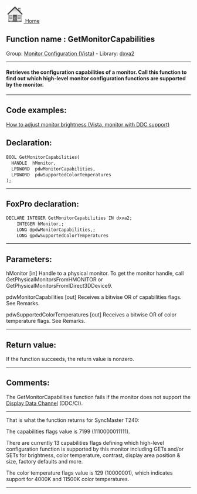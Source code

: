 [<img src="../../images/home.png"> Home ](https://github.com/VFPX/Win32API)  

## Function name : GetMonitorCapabilities
Group: [Monitor Configuration (Vista)](../../functions_group.md#Monitor_Configuration_(Vista))  -  Library: [dxva2](../../libraries.md#dxva2)  
***  


#### Retrieves the configuration capabilities of a monitor. Call this function to find out which high-level monitor configuration functions are supported by the monitor.
***  


## Code examples:
[How to adjust monitor brightness (Vista, monitor with DDC support)](../../samples/sample_543.md)  

## Declaration:
```foxpro  
BOOL GetMonitorCapabilities(
  HANDLE  hMonitor,
  LPDWORD  pdwMonitorCapabilities,
  LPDWORD  pdwSupportedColorTemperatures
);  
```  
***  


## FoxPro declaration:
```foxpro  
DECLARE INTEGER GetMonitorCapabilities IN dxva2;
	INTEGER hMonitor,;
	LONG @pdwMonitorCapabilities,;
	LONG @pdwSupportedColorTemperatures  
```  
***  


## Parameters:
hMonitor
[in]  Handle to a physical monitor. To get the monitor handle, call GetPhysicalMonitorsFromHMONITOR or GetPhysicalMonitorsFromIDirect3DDevice9.

pdwMonitorCapabilities
[out]  Receives a bitwise OR of capabilities flags. See Remarks.

pdwSupportedColorTemperatures
[out]  Receives a bitwise OR of color temperature flags. See Remarks.
  
***  


## Return value:
If the function succeeds, the return value is nonzero.  
***  


## Comments:
The GetMonitorCapabilities function fails if the monitor does not support the <a href="http://en.wikipedia.org/wiki/Display_Data_Channel">Display Data Channel</a> (DDC/CI).  
  
* * *  
That is what the function returns for SyncMaster T240:  
  
The capabilities flags value is 7199 (1110000011111).   
  
There are currently 13 capabilities flags defining which high-level configuration function is supported by this monitor including GETs and/or SETs for brightness, color temperature, contrast, display area position & size, factory defaults and more.  
  
The color temperature flags value is 129 (10000001), which indicates support for 4000K and 11500K color temperatures.  
  
***  

